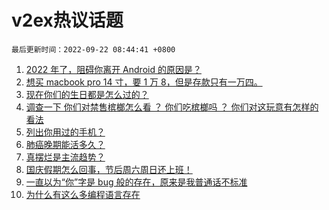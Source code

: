 # v2ex热议话题

`最后更新时间：2022-09-22 08:44:41 +0800`

1. [2022 年了，阻碍你离开 Android 的原因是？](https://www.v2ex.com/t/881790)
1. [想买 macbook pro 14 寸，要 1 万 8，但是存款只有一万四。](https://www.v2ex.com/t/881852)
1. [现在你们的生日都是怎么过的？](https://www.v2ex.com/t/881820)
1. [调查一下 
你们对禁售槟榔怎么看 ？
你们吃槟榔吗 ？
你们对这玩意有怎样的看法](https://www.v2ex.com/t/881832)
1. [列出你用过的手机？](https://www.v2ex.com/t/881926)
1. [肺癌晚期能活多久？](https://www.v2ex.com/t/881757)
1. [真摆烂是主流趋势？](https://www.v2ex.com/t/881792)
1. [国庆假期怎么回事，节后周六周日还上班！](https://www.v2ex.com/t/881786)
1. [一直以为“你”字是 bug 般的存在，原来是我普通话不标准](https://www.v2ex.com/t/881879)
1. [为什么有这么多编程语言存在](https://www.v2ex.com/t/881829)


